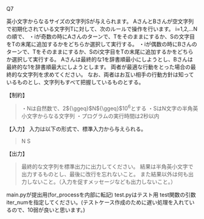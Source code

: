 Q7

英小文字からなるサイズの文字列Sが与えられます。
AさんとBさんが空文字列で初期化されている文字列Tに対して、次のルールで操作を行います。
i=1,2,...Nの順で、
・iが奇数の時にAさんのターンで、Tをそのままにするか、Sの文字目をTの末尾に追加するかをどちらか選択して実行する。
・iが偶数の時にBさんのターンで、Tをそのままにするか、Sのi文字目をTの末尾に追加するかをどちらか選択して実行する。
Aさんは最終的な1を辞書順最小にしようとし、Bさんは最終的な1を辞書順最大にしようとします。
両者が最適な行動をとった場合の最終的な文字列を求めてください。
なお、両者はお互い相手の行動方針は知っているものとし、文字列もすべて把握しているものとする。

【制約】
> ・Nは自然数で、2${\ggeq}$N${\ggeq}$10${^{6}}$とする
> ・SはN文字の半角英小文字からなる文字列
> ・プログラムの実行時間は2秒以内

【入力】
入力は以下の形式で、標準入力から与えられる。
> N
> S

【出力】
> 最終的な文字列を標準出力に出力してください。
> 結果は半角英小文字で出力するものとし、最後に改行を忘れないこと。
> また結果以外は何も出力しないこと。（入力を促すメッセージなども出力しないこと。）


main.pyが提出用(for_processを内部に転記)
test.pyはテスト用
test関数の引数iter_numを指定してください。(テストケース作成のために遅い処理を入れているので、10弱が良いと思います。)
